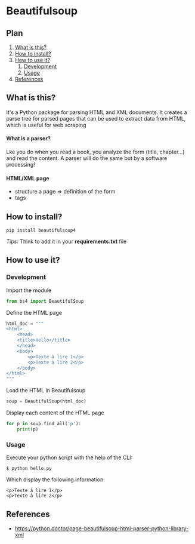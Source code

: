 # Beautifulsoup

## Plan

1. [What is this?](#What-is-this?)
2. [How to install?](#How-to-install?)
3. [How to use it?](#How-to-use-it?)
    1. [Development](#Development)
    2. [Usage](#Usage)
4. [References](#References)

## What is this?

It's a Python package for parsing HTML and XML documents. It creates a parse tree for parsed pages that can be used to
extract data from HTML, which is useful for web scraping

#### What is a parser?

Lke you do when you read a book, you analyze the form (title, chapter...)  and read the content. 
A parser will do the same but by a software processing!

#### HTML/XML page

- structure a page => definition of the form
- tags



## How to install?

```shell
pip install beautifulsoup4
```

_Tips:_ Think to add it in your **requirements.txt** file

## How to use it?

### Development

Import the module

```python 
from bs4 import BeautifulSoup
```

Define the HTML page

```python 
html_doc = """
<html>
    <head>
    <title>Hello</title>
    </head>
    <body>
        <p>Texte à lire 1</p>
        <p>Texte à lire 2</p>
    </body>
</html>
"""
```

Load the HTML in Beautifulsoup

```python 
soup = BeautifulSoup(html_doc) 
```

Display each content of the HTML page

```python
for p in soup.find_all('p'):
    print(p)
```

### Usage

Execute your python script with the help of the CLI:

```shell 
$ python hello.py
```

Which display the following information:

```text
<p>Texte à lire 1</p>
<p>Texte à lire 2</p>
```

## References

- https://python.doctor/page-beautifulsoup-html-parser-python-library-xml